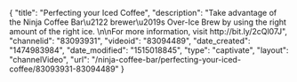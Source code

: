 {
    "title": "Perfecting your Iced Coffee",
    "description": "Take advantage of the Ninja Coffee Bar\u2122 brewer\u2019s Over-Ice Brew by using the right amount of the right ice. \n\nFor more information, visit http:\/\/bit.ly\/2cQl07J",
    "channelid": "83093931",
    "videoid": "83094489",
    "date_created": "1474983984",
    "date_modified": "1515018845",
    "type": "captivate",
    "layout": "channelVideo",
    "url": "\/ninja-coffee-bar\/perfecting-your-iced-coffee\/83093931-83094489"
}